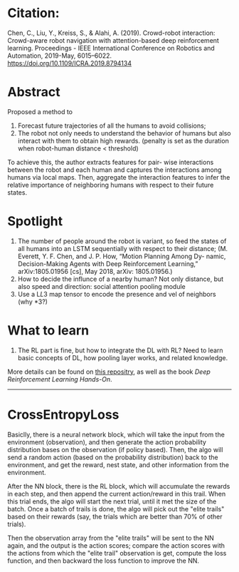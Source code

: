 
# Citation:
Chen, C., Liu, Y., Kreiss, S., & Alahi, A. (2019). Crowd-robot interaction: Crowd-aware robot navigation with attention-based deep reinforcement learning. Proceedings - IEEE International Conference on Robotics and Automation, 2019-May, 6015–6022. https://doi.org/10.1109/ICRA.2019.8794134

# Abstract
Proposed a method to 
1. Forecast future trajectories of all the humans to avoid collisions;
2. The robot not only needs to understand the behavior of humans but also interact with them to obtain high rewards. (penalty is set as the duration when robot-human distance < threshold)

To achieve this, the author extracts features for pair- wise interactions between the robot and each human and captures the interactions among humans via local maps. Then, aggregate the interaction features to infer the relative importance of neighboring humans with respect to their future states.

# Spotlight
1. The number of people around the robot is variant, so feed the states of all humans into an LSTM sequentially with respect to their distance; (M. Everett, Y. F. Chen, and J. P. How, “Motion Planning Among Dy- namic, Decision-Making Agents with Deep Reinforcement Learning,” arXiv:1805.01956 [cs], May 2018, arXiv: 1805.01956.)
2. How to decide the influnce of a nearby human? Not only distance, but also speed and direction: social attention pooling module
3. Use a L*L*3 map tensor to encode the presence and vel of neighbors (why *3?)

# What to learn
1. The RL part is fine, but how to integrate the DL with RL? Need to learn basic concepts of DL, how pooling layer works, and related knowledge.

More details can be found on [this repositry](https://github.com/PacktPublishing/Deep-Reinforcement-Learning-Hands-On/tree/master/Chapter02), as well as the book *Deep Reinforcement Learning Hands-On*.

_____
# CrossEntropyLoss

Basiclly, there is a neural network block, which will take the input from the environment (observation), and then generate the action probability distribution bases on the observation (if policy based). Then, the algo will send a random action (based on the probability distribution) back to the environment, and get the reward, nest state, and other information from the environment.

After the NN block, there is the RL block, which will accumulate the rewards in each step, and then append the current action/reward in this trail. When this trial ends, the algo will start the next trial, until it met the size of the batch. Once a batch of trails is done, the algo will pick out the "elite trails" based on their rewards (say, the trials which are better than 70% of other trials).

Then the observation array from the "elite trails"  will be sent to the NN again, and the output is the action scores; compare the action scores with the actions from which the "elite trail" observation is get, compute the loss function, and then backward the loss function to improve the NN.
